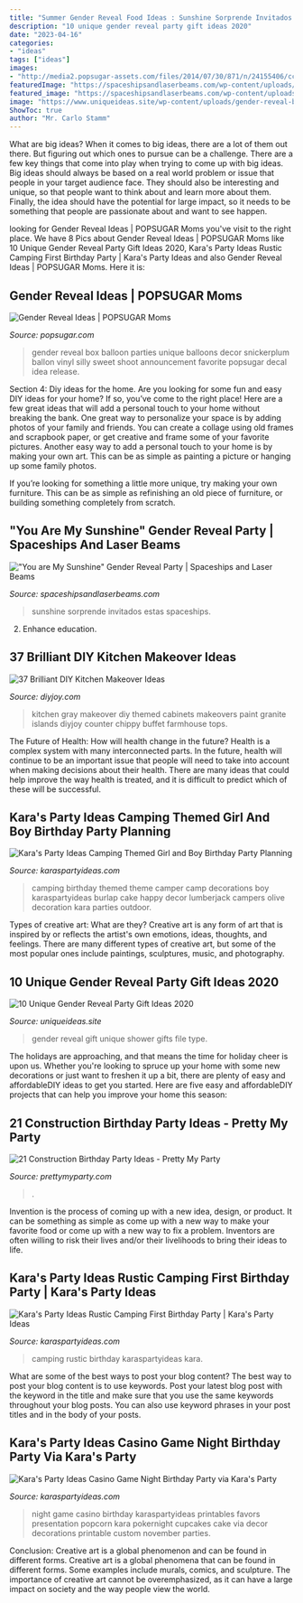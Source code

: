 ```yaml
---
title: "Summer Gender Reveal Food Ideas : Sunshine Sorprende Invitados Estas Spaceships"
description: "10 unique gender reveal party gift ideas 2020"
date: "2023-04-16"
categories:
- "ideas"
tags: ["ideas"]
images:
- "http://media2.popsugar-assets.com/files/2014/07/30/871/n/24155406/ccc1cd033739b343_balloon_boxRLlwKv.xxxlarge.jpg"
featuredImage: "https://spaceshipsandlaserbeams.com/wp-content/uploads/2015/09/boy-baby-shower-gender-neutral-reveal-ideas.jpg"
featured_image: "https://spaceshipsandlaserbeams.com/wp-content/uploads/2015/09/boy-baby-shower-gender-neutral-reveal-ideas.jpg"
image: "https://www.uniqueideas.site/wp-content/uploads/gender-reveal-baby-shower-oldest-middle-little.jpg"
ShowToc: true
author: "Mr. Carlo Stamm"
---
```



What are big ideas?
When it comes to big ideas, there are a lot of them out there. But figuring out which ones to pursue can be a challenge. There are a few key things that come into play when trying to come up with big ideas. 
Big ideas should always be based on a real world problem or issue that people in your target audience face. They should also be interesting and unique, so that people want to think about and learn more about them. Finally, the idea should have the potential for large impact, so it needs to be something that people are passionate about and want to see happen.

	

		
looking for Gender Reveal Ideas | POPSUGAR Moms you've visit to the right place. We have 8 Pics about Gender Reveal Ideas | POPSUGAR Moms like 10 Unique Gender Reveal Party Gift Ideas 2020, Kara&#039;s Party Ideas Rustic Camping First Birthday Party | Kara&#039;s Party Ideas and also Gender Reveal Ideas | POPSUGAR Moms. Here it is:
		
    
## Gender Reveal Ideas | POPSUGAR Moms

<img loading=lazy src="http://media2.popsugar-assets.com/files/2014/07/30/871/n/24155406/ccc1cd033739b343_balloon_boxRLlwKv.xxxlarge.jpg" onerror="this.onerror=null;this.src='https://tse3.mm.bing.net/th?id=OIP.za-7X671Hxwt_HXt8IlkUgHaLH&amp;pid=15.1';" alt="Gender Reveal Ideas | POPSUGAR Moms">

_Source: popsugar.com_

>gender reveal box balloon parties unique balloons decor snickerplum ballon vinyl silly sweet shoot announcement favorite popsugar decal idea release. 

	

Section 4: Diy ideas for the home.
Are you looking for some fun and easy DIY ideas for your home? If so, you’ve come to the right place! Here are a few great ideas that will add a personal touch to your home without breaking the bank.
One great way to personalize your space is by adding photos of your family and friends. You can create a collage using old frames and scrapbook paper, or get creative and frame some of your favorite pictures. Another easy way to add a personal touch to your home is by making your own art. This can be as simple as painting a picture or hanging up some family photos.

If you’re looking for something a little more unique, try making your own furniture. This can be as simple as refinishing an old piece of furniture, or building something completely from scratch.

    
## &quot;You Are My Sunshine&quot; Gender Reveal Party | Spaceships And Laser Beams

<img loading=lazy src="https://spaceshipsandlaserbeams.com/wp-content/uploads/2015/09/boy-baby-shower-gender-neutral-reveal-ideas.jpg" onerror="this.onerror=null;this.src='https://tse1.mm.bing.net/th?id=OIP.QAJMkPGajZK60CjFD4JqwwHaLH&amp;pid=15.1';" alt="&quot;You are My Sunshine&quot; Gender Reveal Party | Spaceships and Laser Beams">

_Source: spaceshipsandlaserbeams.com_

>sunshine sorprende invitados estas spaceships. 

	

2) Enhance education.

    
## 37 Brilliant DIY Kitchen Makeover Ideas

<img loading=lazy src="http://diyjoy.com/wp-content/uploads/2016/07/Gray-Themed-Kitchen-Makeover.jpg" onerror="this.onerror=null;this.src='https://tse4.mm.bing.net/th?id=OIP.6CSUN6ZSanizaWs499ac8QHaK3&amp;pid=15.1';" alt="37 Brilliant DIY Kitchen Makeover Ideas">

_Source: diyjoy.com_

>kitchen gray makeover diy themed cabinets makeovers paint granite islands diyjoy counter chippy buffet farmhouse tops. 

	

The Future of Health: How will health change in the future?
Health is a complex system with many interconnected parts. In the future, health will continue to be an important issue that people will need to take into account when making decisions about their health. There are many ideas that could help improve the way health is treated, and it is difficult to predict which of these will be successful.

    
## Kara&#039;s Party Ideas Camping Themed Girl And Boy Birthday Party Planning

<img loading=lazy src="https://www.karaspartyideas.com/wp-content/uploads/2013/01/221_600x551.jpg" onerror="this.onerror=null;this.src='https://tse4.mm.bing.net/th?id=OIP.szu9mw-Iqf6yVEUHGjml0QHaGz&amp;pid=15.1';" alt="Kara&#039;s Party Ideas Camping Themed Girl and Boy Birthday Party Planning">

_Source: karaspartyideas.com_

>camping birthday themed theme camper camp decorations boy karaspartyideas burlap cake happy decor lumberjack campers olive decoration kara parties outdoor. 

	

Types of creative art: What are they?
Creative art is any form of art that is inspired by or reflects the artist's own emotions, ideas, thoughts, and feelings. There are many different types of creative art, but some of the most popular ones include paintings, sculptures, music, and photography.

    
## 10 Unique Gender Reveal Party Gift Ideas 2020

<img loading=lazy src="https://www.uniqueideas.site/wp-content/uploads/gender-reveal-baby-shower-oldest-middle-little.jpg" onerror="this.onerror=null;this.src='https://tse3.mm.bing.net/th?id=OIP.eUvHs2bliNrOIjPK7lS3awHaJ4&amp;pid=15.1';" alt="10 Unique Gender Reveal Party Gift Ideas 2020">

_Source: uniqueideas.site_

>gender reveal gift unique shower gifts file type. 

	

The holidays are approaching, and that means the time for holiday cheer is upon us. Whether you're looking to spruce up your home with some new decorations or just want to freshen it up a bit, there are plenty of easy and affordableDIY ideas to get you started. Here are five easy and affordableDIY projects that can help you improve your home this season: 

    
## 21 Construction Birthday Party Ideas - Pretty My Party

<img loading=lazy src="https://www.prettymyparty.com/wp-content/uploads/2017/07/construction-party-ideas-dessert-table.jpg" onerror="this.onerror=null;this.src='https://tse4.mm.bing.net/th?id=OIP.FNiygM3jkBkMzPpRjGd0IgHaJ4&amp;pid=15.1';" alt="21 Construction Birthday Party Ideas - Pretty My Party">

_Source: prettymyparty.com_

>. 

	

Invention is the process of coming up with a new idea, design, or product. It can be something as simple as come up with a new way to make your favorite food or come up with a new way to fix a problem. Inventors are often willing to risk their lives and/or their livelihoods to bring their ideas to life.

    
## Kara&#039;s Party Ideas Rustic Camping First Birthday Party | Kara&#039;s Party Ideas

<img loading=lazy src="https://karaspartyideas.com/wp-content/uploads/2017/04/Rustic-Camping-First-Birthday-Party-via-Karas-Party-Ideas-KarasPartyIdeas.com13.jpg" onerror="this.onerror=null;this.src='https://tse3.mm.bing.net/th?id=OIP.mphpdA5grKmPnHlUuQ6qdgHaJ3&amp;pid=15.1';" alt="Kara&#039;s Party Ideas Rustic Camping First Birthday Party | Kara&#039;s Party Ideas">

_Source: karaspartyideas.com_

>camping rustic birthday karaspartyideas kara. 

	

What are some of the best ways to post your blog content?
The best way to post your blog content is to use keywords. Post your latest blog post with the keyword in the title and make sure that you use the same keywords throughout your blog posts. You can also use keyword phrases in your post titles and in the body of your posts.

    
## Kara&#039;s Party Ideas Casino Game Night Birthday Party Via Kara&#039;s Party

<img loading=lazy src="http://karaspartyideas.com/wp-content/uploads/2014/11/casino30.jpeg" onerror="this.onerror=null;this.src='https://tse3.mm.bing.net/th?id=OIP.JedEi6iAf0phaKImZFBrGQHaLE&amp;pid=15.1';" alt="Kara&#039;s Party Ideas Casino Game Night Birthday Party via Kara&#039;s Party">

_Source: karaspartyideas.com_

>night game casino birthday karaspartyideas printables favors presentation popcorn kara pokernight cupcakes cake via decor decorations printable custom november parties. 

	

Conclusion: Creative art is a global phenomenon and can be found in different forms.
Creative art is a global phenomena that can be found in different forms. Some examples include murals, comics, and sculpture. The importance of creative art cannot be overemphasized, as it can have a large impact on society and the way people view the world.

